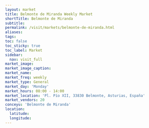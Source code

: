 ```yaml
---
layout: market
title: Belmonte de Miranda Weekly Market
shortTitle: Belmonte de Miranda
subtitle: 
permalink: /visit/markets/belmonte-de-miranda.html
aliases:
tags:
toc: false
toc_sticky: true
toc_label: Market
sidebar:
  nav: visit_full
market_image: 
market_image_caption: 
market_name: 
market_freq: weekly
market_type: General
market_day: 'Monday'
market_hours: 08:00 - 14:00
market_location: 'Pl. Pío XII, 33830 Belmonte, Asturias, España'
market_vendors: 20
conceyu: 'Belmonte de Miranda'
location:
  latitude: 
  longitude: 
---
```

